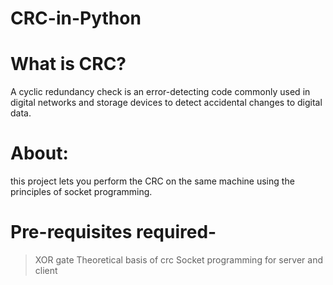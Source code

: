 # CRC-in-Python
# What is CRC?
A cyclic redundancy check is an error-detecting code commonly used in digital networks and storage devices to detect accidental changes to digital data.

# About:
this project lets you perform the CRC on the same machine using the principles of socket programming.

# Pre-requisites required-
> XOR gate
> Theoretical basis of crc
> Socket programming for server and client
